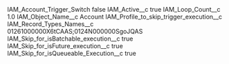 <?xml version="1.0" encoding="UTF-8"?>
<CustomMetadata xmlns="http://soap.sforce.com/2006/04/metadata" xmlns:xsi="http://www.w3.org/2001/XMLSchema-instance" xmlns:xsd="http://www.w3.org/2001/XMLSchema">
    <label>IAM_Account_Trigger_Switch</label>
    <protected>false</protected>
    <values>
        <field>IAM_Active__c</field>
        <value xsi:type="xsd:boolean">true</value>
    </values>
    <values>
        <field>IAM_Loop_Count__c</field>
        <value xsi:type="xsd:double">1.0</value>
    </values>
    <values>
        <field>IAM_Object_Name__c</field>
        <value xsi:type="xsd:string">Account</value>
    </values>
    <values>
        <field>IAM_Profile_to_skip_trigger_execution__c</field>
        <value xsi:nil="true"/>
    </values>
    <values>
        <field>IAM_Record_Types_Names__c</field>
        <value xsi:type="xsd:string">01261000000X6tCAAS;0124N000000SgoJQAS</value>
    </values>
    <values>
        <field>IAM_Skip_for_isBatchable_execution__c</field>
        <value xsi:type="xsd:boolean">true</value>
    </values>
    <values>
        <field>IAM_Skip_for_isFuture_execution__c</field>
        <value xsi:type="xsd:boolean">true</value>
    </values>
    <values>
        <field>IAM_Skip_for_isQueueable_Execution__c</field>
        <value xsi:type="xsd:boolean">true</value>
    </values>
</CustomMetadata>
